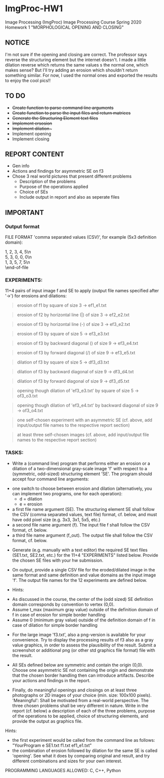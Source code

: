 # ImgProc-HW1

Image Processing (ImgProc) 
Image Processing Course Spring 2020
Homework 1 "MORPHOLOGICAL OPENING AND CLOSING"  

## NOTICE 
I'm not sure if the opening and closing are correct. The professor says reverse the structuring element
but the internet doesn't. I made a little dilation reverse which returns
the same values s the normal one, which makes sense? But I'll try adding an erosion
which shouldn't return something similar.  For now, I used the normal ones and exported the results to enjoy the cool
pics!!

## TO DO

- ~~Create function to parse command line arguments~~
- ~~Create function to parse the input files and return matrices~~
- ~~Generate the Structuring Element text files~~
- ~~Implement ersosion~~
- ~~Implement dilation~~~
- Implement opening
- Implement closing 

## REPORT CONTENT

- Gen info
- Actions and findings for asymmetric SE on f3
- Chose 3 real world pictures that present different problems
  - Description of the problems
  - Purpose of the operations applied
  - Choice of SEs
  - Include output in report and also as seperate files

## IMPORTANT

### Output format

FILE FORMAT 'comma separated values (CSV)', for example (5x3 definition domain):
  
  1, 2, 3, 4, 5\n  
  5, 3, 0, 0, 0\n  
  1, 3, 5, 7, 5\n  
  \end-of-file

### EXPERIMENTS: 

11+4 pairs of input image f and SE to apply (output file names specified after '&#8594;') for erosions and dilations:

> erosion of f1 by square of size 3 &#8594; ef1_e1.txt  

> erosion of f2 by horizontal line (|) of size 3 &#8594; ef2_e2.txt 
  
> erosion of f3 by horizontal line (-) of size 3 &#8594; ef3_e2.txt

> erosion of f3 by square of size 5 &#8594; ef3_e3.txt

> erosion of f3 by backward diagonal (\) of size 9 &#8594; ef3_e4.txt
 
> erosion of f3 by forward diagonal (/) of size 9 &#8594; ef3_e5.txt

> dilation of f3 by square of size 5 &#8594; df3_d3.txt

> dilation of f3 by backward diagonal of size 9 &#8594; df3_d4.txt
  
> dilation of f3 by forward diagonal of size 9 &#8594; df3_d5.txt

> opening though dilation of 'ef3_e3.txt' by square of size 5 &#8594; of3_o3.txt

> opening though dilation of 'ef3_e4.txt' by backward diagonal of size 9 &#8594; of3_o4.txt

> one self-chosen experiment with an asymmetric SE (cf. above, add input/output file names to the respective report section)
 
> at least three self-chosen images (cf. above, add input/output file names to the respective report section)  

### TASKS:

* Write a (command line) program that performs either an erosion or a dilation of a two-dimensional gray-scale image 'f' with respect to a (symmetric, odd-sized) structuring element 'SE'. The program should accept four command line arguments: 
 - one switch to choose between erosion and dilation (alternatively, you can implement two programs, one for each operation):
    - d = dilation 
    - e = erosion
 - a first file name argument (SE).  The structuring element SE shall follow the CSV (comma separated values, text file) format, cf. below, and must have odd pixel size (e.g. 3x3, 3x1, 5x5, etc.)
 - a second file name argument (f).  The input file f shall follow the CSV format, cf. below.
 - a third file name argument (f_out).  The output file shall follow the CSV format, cf. below.

* Generate (e.g. manually with a text editor) the required SE text files (SE1.txt, SE2.txt, etc.) for the 11+4 "EXPERIMENTS" listed below. Provide the chosen SE files with your hw submission.

* On output, provide a single CSV file for the eroded/dilated image in the same format and same definition and value domains as the input image 'f'. The output file names for the 12 experiments are defined below.
 
* Hints: 
 - As discussed in the course, the center of the (odd sized) SE definition domain corresponds by convention to vertex (0,0).
 - Assume t_max (maximum gray value) outside of the definition domain of f in case of erosion for simple border handling
 - Assume 0 (minimum gray value) outside of the definition domain of f in case of dilation for simple border handling

* For the large image 'f3.txt', also a png-version is available for your convenience. Try to display the processing results of f3 also as a gray value graphics, in order to assess the plausibility of the result. Submit a screenshot or additional png (or other std graphics file format) file with the result.

* All SEs defined below are symmetric and contain the origin (0,0). Choose one asymmetric SE not containing the origin and demonstrate that the chosen border handling then can introduce artifacts. Describe your actions and findings in the report.

* Finally, do meaningful openings and closings on at least three photographs or 2D images of your choice (min. size: 100x100 pixels). 'Meaningful': Shall be motivated from a real-world perspective. The three chosen problems shall be very different in nature. Write in the report (cf. below) a description of each of the three problems, purpose of the operations to be applied, choice of structuring elements, and provide the output as graphics file.


Hints: 
 - the first experiment would be called from the command line as follows: "YourProgram e SE1.txt f1.txt ef1_e1.txt"
 - the combination of erosion followed by dilation for the same SE is called 'opening'. See what it does by comparing original and result, and try different combinations and sizes for your own interest. 


PROGRAMMING LANGUAGES ALLOWED:
C, C++, Python
